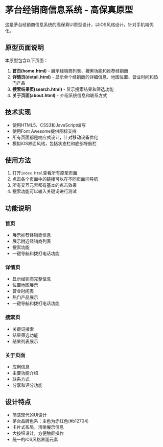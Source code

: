 # 茅台经销商信息系统 - 高保真原型

这是茅台经销商信息系统的高保真UI原型设计，以iOS风格设计，针对手机端优化。

## 原型页面说明

本原型包含以下页面：

1. **首页(home.html)** - 展示经销商列表、搜索功能和推荐经销商
2. **详情页(detail.html)** - 显示单个经销商的详细信息、地图位置、营业时间和热门产品
3. **搜索结果页(search.html)** - 显示搜索结果和筛选功能
4. **关于页面(about.html)** - 介绍系统信息和联系方式

## 技术实现

- 使用HTML5、CSS3和JavaScript编写
- 使用Font Awesome提供图标支持
- 所有页面都是响应式设计，针对移动设备优化
- 模拟iOS界面风格，包括状态栏和底部导航栏

## 使用方法

1. 打开`index.html`查看所有原型页面
2. 点击各个页面中的链接可以在不同页面间导航
3. 所有交互元素都有基本的点击效果
4. 搜索功能可以输入关键词进行测试

## 功能说明

### 首页
- 展示推荐经销商信息
- 展示附近经销商列表
- 搜索功能
- 一键导航和拨打电话功能

### 详情页
- 显示经销商完整信息
- 位置地图展示
- 营业时间表
- 热门产品展示
- 一键导航和拨打电话功能

### 搜索页
- 关键词搜索
- 结果筛选功能
- 结果列表展示

### 关于页面
- 应用信息
- 主要功能介绍
- 联系方式
- 分享和评分功能

## 设计特点

- 简洁现代的UI设计
- 茅台品牌色系：主色为赤红色(#b12704)
- 卡片式布局，清晰展示信息
- 大按钮设计，方便触屏操作
- 统一的iOS风格界面元素 